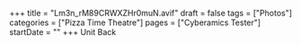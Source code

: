 +++
title = "Lm3n_rM89CRWXZHr0muN.avif"
draft = false
tags = ["Photos"]
categories = ["Pizza Time Theatre"]
pages = ["Cyberamics Tester"]
startDate = ""
+++
Unit Back
